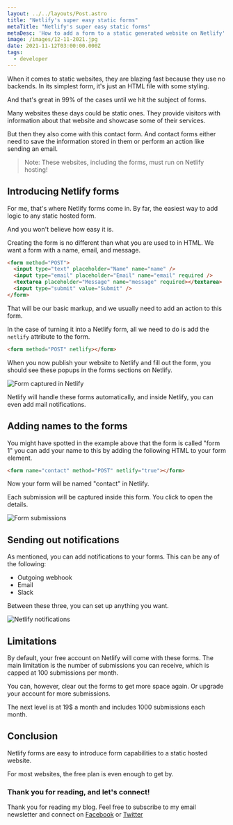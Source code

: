 ```yaml
---
layout: ../../layouts/Post.astro
title: "Netlify's super easy static forms"
metaTitle: "Netlify's super easy static forms"
metaDesc: 'How to add a form to a static generated website on Netlify'
image: /images/12-11-2021.jpg
date: 2021-11-12T03:00:00.000Z
tags:
  - developer
---
```


When it comes to static websites, they are blazing fast because they use no backends. In its simplest form, it's just an HTML file with some styling.

And that's great in 99% of the cases until we hit the subject of forms.

Many websites these days could be static ones. They provide visitors with information about that website and showcase some of their services.

But then they also come with this contact form.
And contact forms either need to save the information stored in them or perform an action like sending an email.

> Note: These websites, including the forms, must run on Netlify hosting!

## Introducing Netlify forms

For me, that's where Netlify forms come in.
By far, the easiest way to add logic to any static hosted form.

And you won't believe how easy it is.

Creating the form is no different than what you are used to in HTML. We want a form with a name, email, and message.

```html
<form method="POST">
  <input type="text" placeholder="Name" name="name" />
  <input type="email" placeholder="Email" name="email" required />
  <textarea placeholder="Message" name="message" required></textarea>
  <input type="submit" value="Submit" />
</form>
```

That will be our basic markup, and we usually need to add an action to this form.

In the case of turning it into a Netlify form, all we need to do is add the `netlify` attribute to the form.

```html
<form method="POST" netlify></form>
```

When you now publish your website to Netlify and fill out the form, you should see these popups in the forms sections on Netlify.

![Form captured in Netlify](https://cdn.hashnode.com/res/hashnode/image/upload/v1635744340653/osr_Rw_dG.png)

Netlify will handle these forms automatically, and inside Netlify, you can even add mail notifications.

## Adding names to the forms

You might have spotted in the example above that the form is called "form 1" you can add your name to this by adding the following HTML to your form element.

```html
<form name="contact" method="POST" netlify="true"></form>
```

Now your form will be named "contact" in Netlify.

Each submission will be captured inside this form. You click to open the details.

![Form submissions](https://cdn.hashnode.com/res/hashnode/image/upload/v1635744495432/TmGQG3NpB.png)

## Sending out notifications

As mentioned, you can add notifications to your forms.
This can be any of the following:

- Outgoing webhook
- Email
- Slack

Between these three, you can set up anything you want.

![Netlify notifications](https://cdn.hashnode.com/res/hashnode/image/upload/v1635744639966/PHo66mXed.png)

## Limitations

By default, your free account on Netlify will come with these forms. The main limitation is the number of submissions you can receive, which is capped at 100 submissions per month.

You can, however, clear out the forms to get more space again. Or upgrade your account for more submissions.

The next level is at 19$ a month and includes 1000 submissions each month.

## Conclusion

Netlify forms are easy to introduce form capabilities to a static hosted website.

For most websites, the free plan is even enough to get by.

### Thank you for reading, and let's connect!

Thank you for reading my blog. Feel free to subscribe to my email newsletter and connect on [Facebook](https://www.facebook.com/DailyDevTipsBlog) or [Twitter](https://twitter.com/DailyDevTips1)
